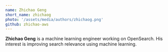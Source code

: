 ```yaml
---
name: Zhichao Geng
short_name: zhichaog
photo: '/assets/media/authors/zhichaog.png'
github: zhichao-aws
---
```


**Zhichao Geng** is a machine learning engineer working on OpenSearch. His interest is improving search relevance using machine learning.
